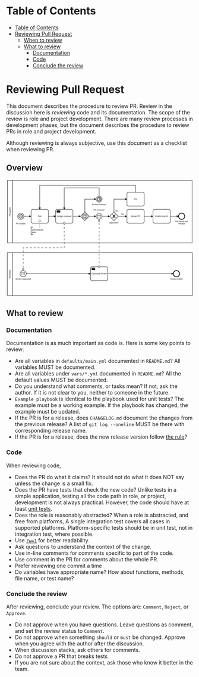 Table of Contents
=================

  * [Table of Contents](#table-of-contents)
  * [Reviewing Pull Request](#reviewing-pull-request)
    * [When to review](#when-to-review)
    * [What to review](#what-to-review)
      * [Documentation](#documentation)
      * [Code](#code)
      * [Conclude the review](#conclude-the-review)

# Reviewing Pull Request

This document describes the procedure to review PR. Review in the discussion
here is _reviewing_ code and its documentation. The scope of the review is role
and project development. There are many review processes in development phases,
but the document describes the procedure to review PRs in role and project
development.

Although reviewing is always subjective, use this document as a checklist when
reviewing PR.

## Overview

![Review workflow](../Asking_Review_and_Getting_Feedback/images/Asking_Review_and_Getting_Feedback.png)

## What to review

### Documentation

Documentation is as much important as code is. Here is some key points to
review:

* Are all variables in `defaults/main.yml` documented in `README.md`? All
  variables MUST be documented.
* Are all variables under `vars/*.yml` documented in `README.md`? All the
  default values MUST be documented.
* Do you understand what comments, or tasks  mean? If not, ask the author. If
  it is not clear to you, neither to someone in the future.
* `Example playbook` is identical to the playbook used for unit tests? The
  example must be a working example. If the playbook has changed, the example
  must be updated.
* If the PR is for a release, does `CHANGELOG.md` document the changes from
  the previous release? A list of `git log --oneline` MUST be there with
  corresponding release name.
* If the PR is for a release, does the new release version follow [the rule](https://github.com/trombik/ansible-role-example/tree/master/docs/Procedures/Releasing#versioning)?

### Code

When reviewing code,

* Does the PR do what it claims? It should not do what it does NOT say unless
  the change is a small fix.
* Does the PR have tests that check the new code? Unlike tests in a simple
  application, testing all the code path in role, or project, development is
  not always practical. However, the code should have at least [unit
  tests](https://github.com/trombik/ansible-role-example/tree/master/docs/Getting_Started/Unit_Test).
* Does the role is reasonably abstracted? When a role is abstracted, and free
  from platforms, A single integration test covers all cases in supported
  platforms. Platform-specific tests should be in unit test, not in integration
  test, where possible.
* Use [`?w=1`](https://github.com/blog/967-github-secrets) for better
  readability.
* Ask questions to understand the context of the change.
* Use in-line comments for comments specific to part of the code.
* Use comment in the PR for comments about the whole PR.
* Prefer reviewing one commit a time
* Do variables have appropriate name? How about functions, methods, file name,
  or test name?

### Conclude the review

After reviewing, conclude your review. The options are: `Comment`, `Reject`, or
`Approve`.

* Do not approve when you have questions. Leave questions as comment, and set
  the review status to `Comment`.
* Do not approve when something `should` or `must` be changed. Approve when you
  agree with the author after the discussion.
* When discussion stacks, ask others for comments.
* Do not approve a PR that breaks tests
* If you are not sure about the context, ask those who know it better in the
  team.
